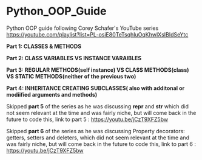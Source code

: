 # Python_OOP_Guide
Python OOP guide following Corey Schafer's YouTube series 
https://youtube.com/playlist?list=PL-osiE80TeTsqhIuOqKhwlXsIBIdSeYtc

__Part 1: CLASSES & METHODS__

__Part 2: CLASS VARIABLES VS INSTANCE VARAIBLES__

__Part 3: REGULAR METHODS(self instance) VS CLASS METHODS(class) VS STATIC METHODS(neither of the previous two)__

__Part 4: INHERITANCE CREATING SUBCLASSES( also with additonal or modiified arguments and methods)__

Skipped __part 5__ of the series as he was discussing __repr__ and __str__ which did not seem relevant at the time and was fairly niche, but will come back in the future to code this, link to part 5 : 
https://youtu.be/jCzT9XFZ5bw


Skipped __part 6__ of the series as he was discussing Property decorators: getters, setters and deleters,  which did not seem relevant at the time and was fairly niche, but will come back in the future to code this, link to part 6 : https://youtu.be/jCzT9XFZ5bw

